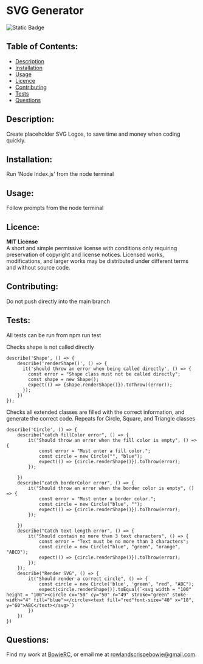 # SVG Generator 
![Static Badge](https://img.shields.io/badge/Licence-MIT_License-blue)
## Table of Contents: 
* [Description](#description)
* [Installation](#installation)
* [Usage](#usage)
* [Licence](#licence)
* [Contributing](#contributing)
* [Tests](#tests)
* [Questions](#questions)
## Description:
Create placeholder SVG Logos, to save time and money when coding quickly.
## Installation: 
Run 'Node Index.js' from the node terminal
## Usage: 
Follow prompts from the node terminal
## Licence: 
**MIT License** <br>
A short and simple permissive license with conditions only requiring preservation of copyright and license notices. Licensed works, modifications, and larger works may be distributed under different terms and without source code.            
## Contributing:
Do not push directly into the main branch
## Tests:
All tests can be run from npm run test

Checks shape is not called directly
```
describe('Shape', () => {
    describe('renderShape()', () => { 
      it('should throw an error when being called directly', () => {
        const error = "Shape class must not be called directly";
        const shape = new Shape();
        expect(() => {shape.renderShape()}).toThrow((error));
      });
    })
});
```

Checks all extended classes are filled with the correct information, and generate the correct code.
Repeats for Circle, Square, and Triangle classes
```
describe('Circle', () => {
    describe("catch fillColor error", () => {
        it("Should throw an error when the fill color is empty", () => {
            const error = "Must enter a fill color.";
            const circle = new Circle("", "blue");
            expect(() => {circle.renderShape()}).toThrow(error);
        });
        
    })
    describe("catch borderColor error", () => {
        it("Should throw an error when the border color is empty", () => {
            const error = "Must enter a border color.";
            const circle = new Circle("blue", "");
            expect(() => {circle.renderShape()}).toThrow(error);
        });
        
    })
    describe("Catch text length error", () => {
        it("Should contain no more than 3 text characters", () => {
            const error = "Text must be no more than 3 characters";
            const circle = new Circle("blue", "green", "orange", "ABCD");
            expect(() => {circle.renderShape()}).toThrow(error);
        });
    });
    describe("Render SVG", () => {
        it("Should render a correct circle", () => {
            const circle = new Circle('blue', 'green', "red", "ABC");
            expect(circle.renderShape()).toEqual(`<svg width = "100" height = "100"><circle cx="50" cy="50" r="49" stroke="green" stoke-width="4" fill="blue"></circle><text fill="red"font-size="40" x="18", y="60">ABC</text></svg>`)
        })
    })
})

```
## Questions:
Find my work at [BowieRC](https://github.com/BowieRC), or email me at rowlandscrispebowie@gmail.com.
